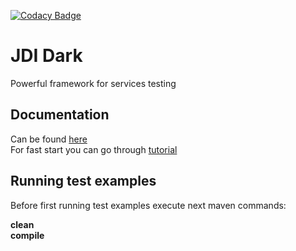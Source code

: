 [![Codacy Badge](https://api.codacy.com/project/badge/Grade/33945d791ef14f41ae05740328d7bdb9)](https://www.codacy.com/app/jdi-testing/jdi-dark?utm_source=github.com&amp;utm_medium=referral&amp;utm_content=jdi-testing/jdi-dark&amp;utm_campaign=Badge_Grade)

# JDI Dark
Powerful framework for services testing

## Documentation
Can be found [here](https://jdi-docs.github.io/jdi-dark)<br/>
For fast start you can go through [tutorial](https://jdi-docs.github.io/jdi-dark/#tutorial)

## Running test examples
Before first running test examples execute next maven commands:

**clean**<br/>
**compile**




